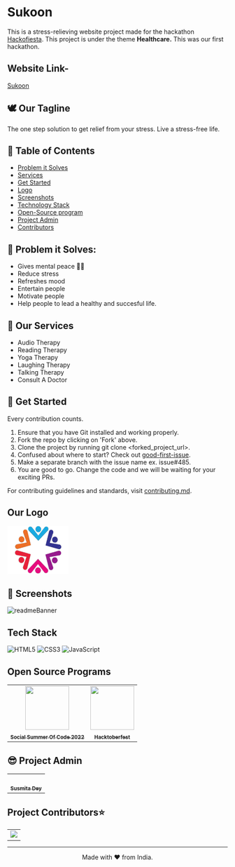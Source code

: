 # Sukoon 
This is a stress-relieving website project made for the hackathon [Hackofiesta](https://hack.iiitl.ac.in/). 
This project is under the theme **Healthcare.**
This was our first hackathon.

## Website Link-
<a href="https://sukoon-stress-free.netlify.app/">Sukoon</a>

## 🕊 Our Tagline 
The one step solution to get relief from your stress.
Live a stress-free life.

## 📝 Table of Contents
- [Problem it Solves](#problem_statement)
- [Services](#services)
- [Get Started](#getStarted)
- [Logo](#logo)
- [Screenshots](#screenshots)
- [Technology Stack](#tech_stack)
- [Open-Source program](#open_source_programs)
- [Project Admin](#admin)
- [Contributors](#contributors)

## 🔎 Problem it Solves: <a name = "problem_statement"></a>
- Gives mental peace 🧘‍♀️
- Reduce stress
- Refreshes mood
- Entertain people
- Motivate people
- Help people to lead a healthy and succesful life.

## 💼 Our Services <a name = "services"></a>
- Audio Therapy
- Reading Therapy
- Yoga Therapy
- Laughing Therapy
- Talking Therapy
- Consult A Doctor

## 🚀  Get Started <a name = "getStarted"></a>
Every contribution counts.
1. Ensure that you have Git installed and working properly.
2. Fork the repo by clicking on 'Fork' above.
3. Clone the project by running git clone <forked_project_url>.
4. Confused about where to start? Check out [good-first-issue](https://github.com/Susmita-Dey/Sukoon/labels/good%20first%20issue).
5. Make a separate branch with the issue name ex. issue#485.
6. You are good to go. Change the code and we will be waiting for your exciting PRs.

For contributing guidelines and standards, visit [contributing.md](https://github.com/Susmita-Dey/Sukoon/blob/main/CONTRIBUTING.md).

## Our Logo <a name = "logo"></a>
<img src="./logo.png" width=140px height=110px alt="logo">

## 📸 Screenshots <a name = "screenshots"></a>
![readmeBanner](https://user-images.githubusercontent.com/98955085/184510782-3f699206-4768-4b3a-aa6d-40c924e13578.png)

## Tech Stack <a name = "tech_stack"></a>
<img alt="HTML5" src="https://img.shields.io/badge/html5-%23fca9ae.svg?style=for-the-badge&logo=html5&logoColor=140200"/>
<img alt="CSS3" src="https://img.shields.io/badge/css3-%23ffd2ce.svg?style=for-the-badge&logo=css3&logoColor=140200"/>
<img alt="JavaScript" src="https://img.shields.io/badge/javascript-%23e4626b.svg?style=for-the-badge&logo=javascript&logoColor=%23F7DF1E"/>

## Open Source Programs  <a name = "open_source_programs"></a>
 
<table>
<tr>
 <td align="center">
<a href="https://ssoc.devfolio.co/"><img src="https://user-images.githubusercontent.com/72400676/182021806-e7439fdd-8f9b-46a6-a1da-0bf731bbe379.png" width=100px height=100px /><br /><sub><b>Social Summer Of Code 2022</b></sub></a>
 </td>
 <td align="center">
<a href="https://hacktoberfest.com/"><img src="https://user-images.githubusercontent.com/79099734/195970153-ee19d55b-20fc-4ddb-a91d-000773699c37.png" width=100px height=100px /><br /><sub><b>Hacktoberfest</b></sub></a>
 </td>
 </tr>
</table>

## 😎 Project Admin <a name = "admin"></a>

<table>
  <tr>
<td align="center"><a href="https://github.com/Susmita-Dey"><img src="https://avatars.githubusercontent.com/u/79099734?v=4" width="100px;" alt=""/><br /><sub><b>Susmita Dey</b></sub></a></td>
  </tr>
</table>

<h2>Project Contributors⭐</h2>   <a name = "contributors"></a>
<table align="center">
<tr>
<td>
<a href="https://github.com/Susmita-Dey/Sukoon/graphs/contributors" align="center">
  <img src="https://contrib.rocks/image?repo=Susmita-Dey/Sukoon" /> 
</a>
</td>
</tr>
</table>

---

<p align="center">
  Made with ❤ from India.
</p>
